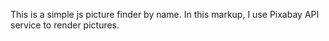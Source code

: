 This is a simple js picture finder by name. In this markup, I use Pixabay API service to render pictures.
